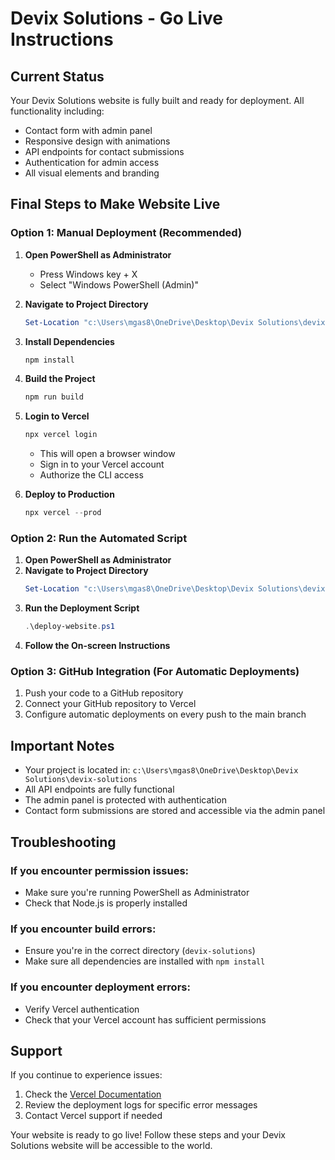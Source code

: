 # Devix Solutions - Go Live Instructions

## Current Status
Your Devix Solutions website is fully built and ready for deployment. All functionality including:
- Contact form with admin panel
- Responsive design with animations
- API endpoints for contact submissions
- Authentication for admin access
- All visual elements and branding

## Final Steps to Make Website Live

### Option 1: Manual Deployment (Recommended)

1. **Open PowerShell as Administrator**
   - Press Windows key + X
   - Select "Windows PowerShell (Admin)"

2. **Navigate to Project Directory**
   ```powershell
   Set-Location "c:\Users\mgas8\OneDrive\Desktop\Devix Solutions\devix-solutions"
   ```

3. **Install Dependencies**
   ```powershell
   npm install
   ```

4. **Build the Project**
   ```powershell
   npm run build
   ```

5. **Login to Vercel**
   ```powershell
   npx vercel login
   ```
   - This will open a browser window
   - Sign in to your Vercel account
   - Authorize the CLI access

6. **Deploy to Production**
   ```powershell
   npx vercel --prod
   ```

### Option 2: Run the Automated Script

1. **Open PowerShell as Administrator**
2. **Navigate to Project Directory**
   ```powershell
   Set-Location "c:\Users\mgas8\OneDrive\Desktop\Devix Solutions\devix-solutions"
   ```
3. **Run the Deployment Script**
   ```powershell
   .\deploy-website.ps1
   ```
4. **Follow the On-screen Instructions**

### Option 3: GitHub Integration (For Automatic Deployments)

1. Push your code to a GitHub repository
2. Connect your GitHub repository to Vercel
3. Configure automatic deployments on every push to the main branch

## Important Notes

- Your project is located in: `c:\Users\mgas8\OneDrive\Desktop\Devix Solutions\devix-solutions`
- All API endpoints are fully functional
- The admin panel is protected with authentication
- Contact form submissions are stored and accessible via the admin panel

## Troubleshooting

### If you encounter permission issues:
- Make sure you're running PowerShell as Administrator
- Check that Node.js is properly installed

### If you encounter build errors:
- Ensure you're in the correct directory (`devix-solutions`)
- Make sure all dependencies are installed with `npm install`

### If you encounter deployment errors:
- Verify Vercel authentication
- Check that your Vercel account has sufficient permissions

## Support

If you continue to experience issues:
1. Check the [Vercel Documentation](https://vercel.com/docs)
2. Review the deployment logs for specific error messages
3. Contact Vercel support if needed

Your website is ready to go live! Follow these steps and your Devix Solutions website will be accessible to the world.